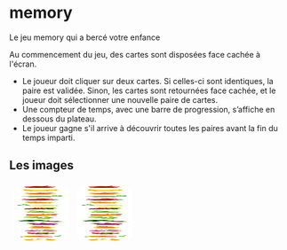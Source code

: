 # memory
Le jeu memory qui a bercé votre enfance

<p>Au commencement du jeu, des cartes sont disposées face cachée à l'écran.
    <ul>
        <li>Le joueur doit cliquer sur deux cartes. Si celles-ci sont identiques, la paire est validée. Sinon, les cartes sont retournées face cachée, et le joueur doit sélectionner une nouvelle paire de cartes.</li>
        <li>Une compteur de temps, avec une barre de progression, s’affiche en dessous du plateau.</li>
        <li>Le joueur gagne s'il arrive à découvrir toutes les paires avant la fin du temps imparti.</li>
    </ul>
    </p>
    <h2>Les images</h2>
    <img src="images/cards.png" style="width: 100px;height: 100px;margin: 6px;border-radius: 12px;background-position='-5px 0px'">
        <img src="images/cards.png" style="width: 100px;height: 100px;margin: 6px;border-radius: 12px;background-position='-5px 100px'">